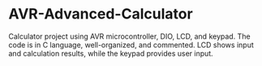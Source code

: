 # AVR-Advanced-Calculator
 Calculator project using AVR microcontroller, DIO, LCD, and keypad. The code is in C language, well-organized, and commented. LCD shows input and calculation results, while the keypad provides user input.
